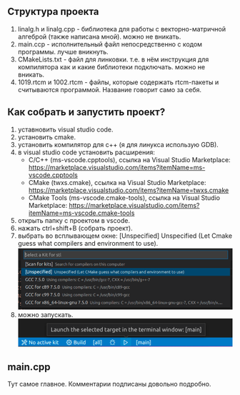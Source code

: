 Структура проекта
-----------------

1. linalg.h и linalg.cpp - библиотека для работы с векторно-матричной алгеброй (также написана мной). можно не вникать. 
2. main.ccp - исполнительный файл непосредственно с кодом программы. лучше вникнуть.
3. CMakeLists.txt - файл для линковки. т.е. в нём инструкция для компилятора как и какие библиотеки подключать. можно не вникать.
4. 1019.rtcm и 1002.rtcm - файлы, которые содержать rtcm-пакеты и считываются программой. Название говорит само за себя.

Как собрать и запустить проект?
-------------------------------
1. уставновить visual studio code.
2. установить cmake.
3. установить компилятор для c++ (я для линукса использую GDB).
4. в visual studio code установить расширения: 
	- C/C++	(ms-vscode.cpptools), ссылка на Visual Studio Marketplace: 
	https://marketplace.visualstudio.com/items?itemName=ms-vscode.cpptools
	- CMake (twxs.cmake), ссылка на Visual Studio Marketplace: 
	https://marketplace.visualstudio.com/items?itemName=twxs.cmake
	- CMake Tools (ms-vscode.cmake-tools), ссылка на Visual Studio Marketplace: 
	https://marketplace.visualstudio.com/items?itemName=ms-vscode.cmake-tools
5. открыть папку с проектом в vscode.
6. нажать ctrl+shift+B (собрать проект).
7. выбрать во всплывающем окне: [Unspecified] Unspecified (Let Cmake guess what compilers and environment to use).
![alt text](screenshots/unspec.png "скриншот всплывающего окна")
8. можно запускать.
![alt text](screenshots/launch.png "запуск")

main.cpp
--------

Тут самое главное. Комментарии подписаны довольно подробно.

